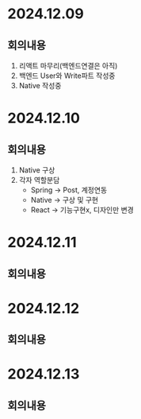# 2024.12.09
## 회의내용

1. 리액트 마무리(백엔드연결은 아직)
2. 백엔드 User와 Write파트 작성중
3. Native 작성중

# 2024.12.10
## 회의내용

1. Native 구상
2. 각자 역할분담
    - Spring -> Post, 계정연동
    - Native -> 구상 및 구현
    - React -> 기능구현x, 디자인만 변경

# 2024.12.11
## 회의내용


# 2024.12.12
## 회의내용


# 2024.12.13
## 회의내용